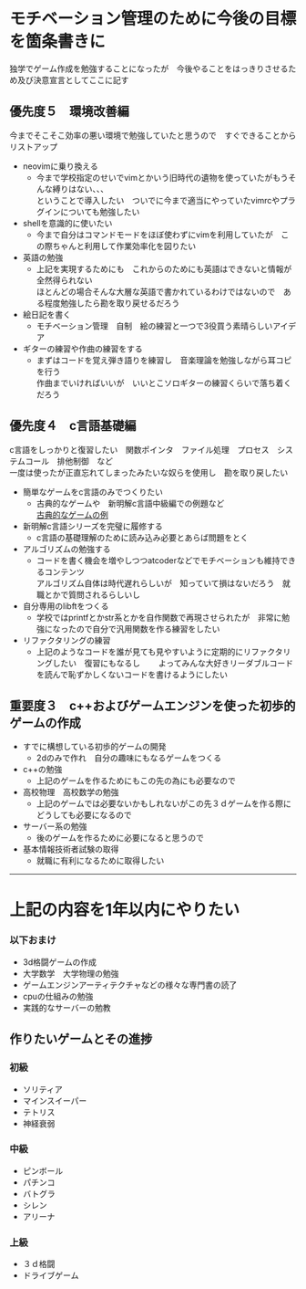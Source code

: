 # モチベーション管理のために今後の目標を箇条書きに
独学でゲーム作成を勉強することになったが　今後やることをはっきりさせるため及び決意宣言としてここに記す


## 優先度５　環境改善編
今までそこそこ効率の悪い環境で勉強していたと思うので　すぐできることからリストアップ
* neovimに乗り換える
  * 今まで学校指定のせいでvimとかいう旧時代の遺物を使っていたがもうそんな縛りはない、、、  
  ということで導入したい　ついでに今まで適当にやっていたvimrcやプラグインについても勉強したい
* shellを意識的に使いたい
  * 今まで自分はコマンドモードをほぼ使わずにvimを利用していたが　この際ちゃんと利用して作業効率化を図りたい
* 英語の勉強
  * 上記を実現するためにも　これからのためにも英語はできないと情報が全然得られない  
   ほとんどの場合そんな大層な英語で書かれているわけではないので　ある程度勉強したら勘を取り戻せるだろう
* 絵日記を書く
  * モチベーション管理　自制　絵の練習と一つで3役買う素晴らしいアイデア
* ギターの練習や作曲の練習をする
  * まずはコードを覚え弾き語りを練習し　音楽理論を勉強しながら耳コピを行う  
  作曲までいければいいが　いいとこソロギターの練習くらいで落ち着くだろう
  
## 優先度４　c言語基礎編
c言語をしっかりと復習したい　関数ポインタ　ファイル処理　プロセス　システムコール　排他制御　など  
   一度は使ったが正直忘れてしまったみたいな奴らを使用し　勘を取り戻したい
* 簡単なゲームをc言語のみでつくりたい
  * 古典的なゲームや　新明解c言語中級編での例題など  
  [古典的なゲームの例](https://ja.wikipedia.org/wiki/コンピュータゲームの歴史)
* 新明解c言語シリーズを完璧に履修する
  * c言語の基礎理解のために読み込み必要とあらば問題をとく
* アルゴリズムの勉強する
  * コードを書く機会を増やしつつatcoderなどでモチベーションも維持できるコンテンツ  
  アルゴリズム自体は時代遅れらしいが　知っていて損はないだろう　就職とかで質問されるらしいし
* 自分専用のlibftをつくる
  * 学校ではprintfとかstr系とかを自作関数で再現させられたが　非常に勉強になったので自分で汎用関数を作る練習をしたい
* リファクタリングの練習
  * 上記のようなコードを誰が見ても見やすいように定期的にリファクタリングしたい　復習にもなるし　　
  よってみんな大好きリーダブルコードを読んで恥ずかしくないコードを書けるようにしたい


## 重要度３　c++およびゲームエンジンを使った初歩的ゲームの作成
* すでに構想している初歩的ゲームの開発
  * 2dのみで作れ　自分の趣味にもなるゲームをつくる
* c++の勉強
  * 上記のゲームを作るためにもこの先の為にも必要なので
* 高校物理　高校数学の勉強
  * 上記のゲームでは必要ないかもしれないがこの先３ｄゲームを作る際にどうしても必要になるので
* サーバー系の勉強
  * 後のゲームを作るために必要になると思うので
* 基本情報技術者試験の取得
  * 就職に有利になるために取得したい

---

# <font coler="Red">上記の内容を1年以内にやりたい</font>

### 以下おまけ

* 3d格闘ゲームの作成
* 大学数学　大学物理の勉強
* ゲームエンジンアーティテクチャなどの様々な専門書の読了
* cpuの仕組みの勉強
* 実践的なサーバーの勉教
 
## 作りたいゲームとその進捗

### 初級
* ソリティア
* マインスイーパー
* テトリス
* 神経衰弱

### 中級
* ピンボール
* パチンコ
* バトグラ
* シレン
* アリーナ

### 上級
* ３ｄ格闘
* ドライブゲーム











<!--
**kinnko/kinnko** is a ✨ _special_ ✨ repository because its `README.md` (this file) appears on your GitHub profile.

Here are some ideas to get you started:

- 🔭 I’m currently working on ...
- 🌱 I’m currently learning ...
- 👯 I’m looking to collaborate on ...
- 🤔 I’m looking for help with ...
- 💬 Ask me about ...
- 📫 How to reach me: ...
- 😄 Pronouns: ...
- ⚡ Fun fact: ...
-->
